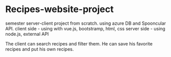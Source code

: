 # Recipes-website-project
semester server-client project from scratch.
using azure DB and Spooncular API.
client side - using with vue.js, bootstramp, html, css
server side - using node.js, external API

The client can search recipes and filter them. He can save his favorite recipes and put his own recipes. 

